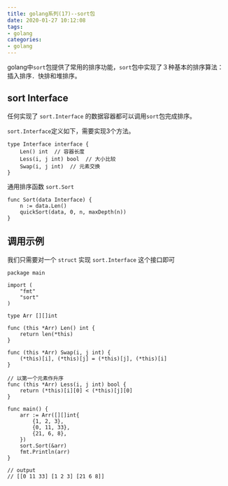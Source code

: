 ```yaml
---
title: golang系列(17)--sort包
date: 2020-01-27 10:12:08
tags:
- golang
categories:
- golang
---
```


golang中`sort`包提供了常用的排序功能，`sort`包中实现了３种基本的排序算法：插入排序．快排和堆排序。

<!-- more -->

## sort Interface

任何实现了 `sort.Interface` 的数据容器都可以调用`sort`包完成排序。

`sort.Interface`定义如下，需要实现3个方法。

```golang
type Interface interface {
	Len() int  // 容器长度
	Less(i, j int) bool  // 大小比较
	Swap(i, j int)  // 元素交换
}
```

通用排序函数 `sort.Sort`

```golang
func Sort(data Interface) {
	n := data.Len()
	quickSort(data, 0, n, maxDepth(n))
}
```


## 调用示例

我们只需要对一个 `struct` 实现 `sort.Interface` 这个接口即可

```golang
package main

import (
	"fmt"
	"sort"
)

type Arr [][]int

func (this *Arr) Len() int {
	return len(*this)
}

func (this *Arr) Swap(i, j int) {
	(*this)[i], (*this)[j] = (*this)[j], (*this)[i]
}

// 以第一个元素作升序
func (this *Arr) Less(i, j int) bool {
	return (*this)[i][0] < (*this)[j][0]
}

func main() {
	arr := Arr([][]int{
		{1, 2, 3},
		{0, 11, 33},
		{21, 6, 8},
	})
	sort.Sort(&arr)
	fmt.Println(arr)
}

// output
// [[0 11 33] [1 2 3] [21 6 8]]

```
